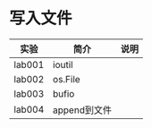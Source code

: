# 写入文件

|实验|简介|说明|
|---|---|---|
|lab001|ioutil| |
|lab002|os.File| |
|lab003|bufio| |
|lab004|append到文件| |